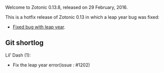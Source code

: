 Welcome to Zotonic 0.13.8, released on 29 February, 2016.

This is a hotfix release of Zotonic 0.13 in which a leap year bug was fixed:

*   [Fixed bug with leap year](https://github.com/zotonic/zotonic/pull/1203).



Git shortlog
------------

Lil’ Dash (1):

*   Fix the leap year error(issue : #1202)